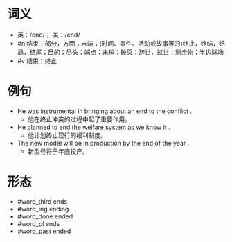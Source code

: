 # 词义
- 英：/end/； 美：/end/
- #n 结束；部分，方面；末端；(时间、事件、活动或故事等的)终止，终结，结局，结尾；目的；尽头；端点；末梢；破灭；辞世，过世；剩余物；半边球场
- #v 结束；终止
# 例句
- He was instrumental in bringing about an end to the conflict .
	- 他在终止冲突的过程中起了重要作用。
- He planned to end the welfare system as we know it .
	- 他计划终止现行的福利制度。
- The new model will be in production by the end of the year .
	- 新型号将于年底投产。
# 形态
- #word_third ends
- #word_ing ending
- #word_done ended
- #word_pl ends
- #word_past ended
